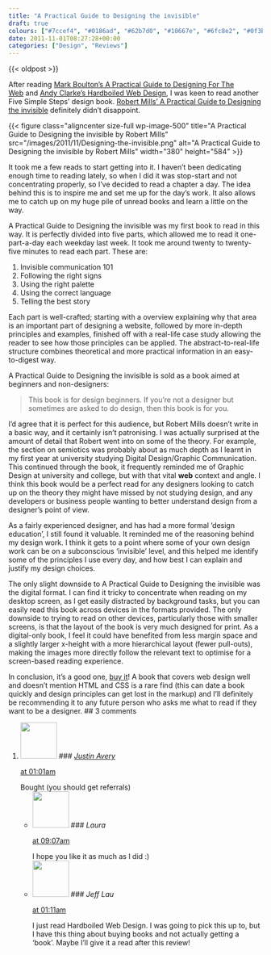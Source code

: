 ```yaml
---
title: "A Practical Guide to Designing the invisible"
draft: true
colours: ["#7ccef4", "#0186ad", "#62b7d0", "#10667e", "#6fc8e2", "#0f3b48", "#8edef6"]
date: 2011-11-01T08:27:28+00:00
categories: ["Design", "Reviews"]
---
```


{{< oldpost >}}

After reading [Mark Boulton’s A Practical Guide to Designing For The Web](http://www.fivesimplesteps.com/products/a-practical-guide-to-designing-for-the-web "Five Simple Steps - A Practical Guide to Designing For The Web") and [Andy Clarke’s Hardboiled Web Design](http://laurakalbag.wpengine.com/hardboiled-web-design-and-transcending-css/ "Hardboiled Web Design and Transcending CSS"), I was keen to read another Five Simple Steps’ design book. [Robert Mills’ A Practical Guide to Designing the invisible](http://www.fivesimplesteps.com/products/a-practical-guide-to-designing-the-invisible "Five Simple Steps - A Practical Guide to Designing the invisible") definitely didn’t disappoint.

{{< figure class="aligncenter size-full wp-image-500" title="A Practical Guide to Designing the invisible by Robert Mills" src="/images/2011/11/Designing-the-invisible.png" alt="A Practical Guide to Designing the invisible by Robert Mills" width="380" height="584" >}}

It took me a few reads to start getting into it. I haven’t been dedicating enough time to reading lately, so when I did it was stop-start and not concentrating properly, so I’ve decided to read a chapter a day. The idea behind this is to inspire me and set me up for the day’s work. It also allows me to catch up on my huge pile of unread books and learn a little on the way.

A Practical Guide to Designing the invisible was my first book to read in this way. It is perfectly divided into five parts, which allowed me to read it one-part-a-day each weekday last week. It took me around twenty to twenty-five minutes to read each part. These are:


1. Invisible communication 101
2. Following the right signs
3. Using the right palette
4. Using the correct language
5. Telling the best story

Each part is well-crafted; starting with a overview explaining why that area is an important part of designing a website, followed by more in-depth principles and examples, finished off with a real-life case study allowing the reader to see how those principles can be applied. The abstract-to-real-life structure combines theoretical and more practical information in an easy-to-digest way.

A Practical Guide to Designing the invisible is sold as a book aimed at beginners and non-designers:

> This book is for design beginners. If you’re not a designer but sometimes are asked to do design, then this book is for you.

I’d agree that it is perfect for this audience, but Robert Mills doesn’t write in a basic way, and it certainly isn’t patronising. I was actually surprised at the amount of detail that Robert went into on some of the theory. For example, the section on semiotics was probably about as much depth as I learnt in my first year at university studying Digital Design/Graphic Communication. This continued through the book, it frequently reminded me of Graphic Design at university and college, but with that vital **web** context and angle. I think this book would be a perfect read for any designers looking to catch up on the theory they might have missed by not studying design, and any developers or business people wanting to better understand design from a designer’s point of view.

As a fairly experienced designer, and has had a more formal ‘design education’, I still found it valuable. It reminded me of the reasoning behind my design work. I think it gets to a point where some of your own design work can be on a subconscious ‘invisible’ level, and this helped me identify some of the principles I use every day, and how best I can explain and justify my design choices.

The only slight downside to A Practical Guide to Designing the invisible was the digital format. I can find it tricky to concentrate when reading on my desktop screen, as I get easily distracted by background tasks, but you can easily read this book across devices in the formats provided. The only downside to trying to read on other devices, particularly those with smaller screens, is that the layout of the book is very much designed for print. As a digital-only book, I feel it could have benefited from less margin space and a slightly larger x-height with a more hierarchical layout (fewer pull-outs), making the images more directly follow the relevant text to optimise for a screen-based reading experience.

In conclusion, it’s a good one, [buy it](http://www.fivesimplesteps.com/products/a-practical-guide-to-designing-the-invisible "Five Simple Steps - A Practical Guide to Designing the invisible")! A book that covers web design well and doesn’t mention HTML and CSS is a rare find (this can date a book quickly and design principles can get lost in the markup) and I’ll definitely be recommending it to any future person who asks me what to read if they want to be a designer.
	## 3 comments

<ol class="commentlist">
	<li class="comment even thread-even depth-1" id="li-comment-257">
			<div class="comment-author vcard">
			<img alt='' src='https://secure.gravatar.com/avatar/ae049867321650db92f74bfb926a8551?s=72&amp;d=mm&amp;r=g' srcset='https://secure.gravatar.com/avatar/ae049867321650db92f74bfb926a8551?s=144&amp;d=mm&amp;r=g 2x' class='avatar avatar-72 photo' height='72' width='72' />
### <cite class="fn"><a href='http://justinavery.me' rel='external nofollow' class='url'>Justin Avery</a></cite>
		</div>
		<aside class="comment-meta commentmetadata"><p><a href="#comment-257"><time datetime="2011-11-02T01:01:09+00:00" pubdate class="published">
		 at <span class="hours">01:01am</span></time></a></p>
	</aside>
	<div class="comment-entry">
		Bought (you should get referrals)
	</div>
	<ul class="children">
		<li class="comment byuser comment-author-laura bypostauthor odd alt depth-2" id="li-comment-258">
			<div class="comment-author vcard">
			<img alt='' src='https://secure.gravatar.com/avatar/55bb2acf65203dbb95c35a83e62e9ae6?s=72&amp;d=mm&amp;r=g' srcset='https://secure.gravatar.com/avatar/55bb2acf65203dbb95c35a83e62e9ae6?s=144&amp;d=mm&amp;r=g 2x' class='avatar avatar-72 photo' height='72' width='72' />
### <cite class="fn">Laura</cite>
		</div>
		<aside class="comment-meta commentmetadata"><p><a href="#comment-258"><time datetime="2011-11-02T09:07:43+00:00" pubdate class="published">
		 at <span class="hours">09:07am</span></time></a></p>
	</aside>
	<div class="comment-entry">
		I hope you like it as much as I did :)
		</div>
	</li>
	<li class="comment even thread-odd thread-alt depth-1" id="li-comment-259">
			<div class="comment-author vcard">
			<img alt='' src='https://secure.gravatar.com/avatar/557507f7806f5bdfbc4bf8d1a3f23002?s=72&amp;d=mm&amp;r=g' srcset='https://secure.gravatar.com/avatar/557507f7806f5bdfbc4bf8d1a3f23002?s=144&amp;d=mm&amp;r=g 2x' class='avatar avatar-72 photo' height='72' width='72' />
### <cite class="fn">Jeff Lau</cite>
		</div>
		<aside class="comment-meta commentmetadata"><p><a href="#comment-259"><time datetime="2012-02-19T01:11:09+00:00" pubdate class="published">
		 at <span class="hours">01:11am</span></time></a></p>
	</aside>
	<div class="comment-entry">
		I just read Hardboiled Web Design. I was going to pick this up to, but I have this thing about buying books and not actually getting a ‘book’. Maybe I’ll give it a read after this review!
	</div>
</li>
</ol>
